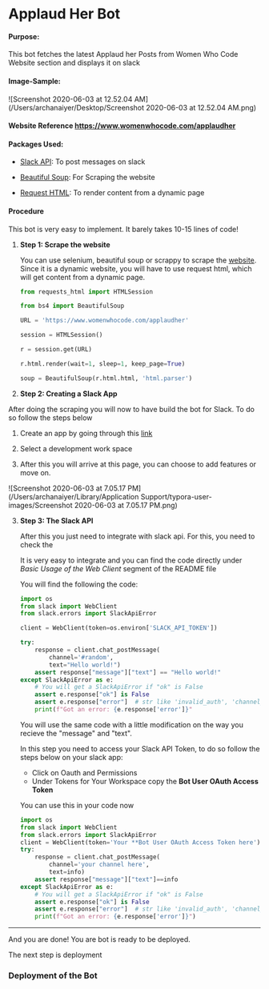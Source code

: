 # Applaud Her Bot

#### Purpose: 

This bot fetches the latest Applaud her Posts from Women Who Code Website section and displays it on slack 

#### Image-Sample:

 ![Screenshot 2020-06-03 at 12.52.04 AM](/Users/archanaiyer/Desktop/Screenshot 2020-06-03 at 12.52.04 AM.png)



#### Website Reference https://www.womenwhocode.com/applaudher

#### Packages Used: 

- [Slack API](https://api.slack.com/start): To post messages on slack

- [Beautiful Soup](https://realpython.com/beautiful-soup-web-scraper-python/): For Scraping the website
- [Request HTML](https://requests.readthedocs.io/projects/requests-html/en/latest/): To render content from a dynamic page

#### Procedure

This bot is very easy to implement. It barely takes 10-15 lines of code! 

1. **Step 1: Scrape the website**

   You can use selenium, beautiful soup or scrappy to scrape the [website]( https://www.womenwhocode.com/applaudher). Since it is a dynamic website, you will have to use request html, which will get content from a dynamic page. 

   ```python
   from requests_html import HTMLSession
   
   from bs4 import BeautifulSoup
   
   URL = 'https://www.womenwhocode.com/applaudher'
   
   session = HTMLSession()
   
   r = session.get(URL)
   
   r.html.render(wait=1, sleep=1, keep_page=True)
   
   soup = BeautifulSoup(r.html.html, 'html.parser')
   
   
   ```

2.  **Step 2: Creating a Slack App**

   After doing the scraping you will now to have build the bot for Slack. To do so follow the steps below

   1) Create an app by going through this [link](https://api.slack.com/start/overview#creating)

   2) Select a development work space

   3) After this you will arrive at this page, you can choose to add features or move on.

   ![Screenshot 2020-06-03 at 7.05.17 PM](/Users/archanaiyer/Library/Application Support/typora-user-images/Screenshot 2020-06-03 at 7.05.17 PM.png)

   

3. **Step 3: The Slack API**

   After this you just need to integrate with slack api. For this, you need to check the 

   It is very easy to integrate and you can find the code directly under *Basic Usage of the Web Client* segment of the README file

   You will find the following the code:

   ```python
   import os
   from slack import WebClient
   from slack.errors import SlackApiError
   
   client = WebClient(token=os.environ['SLACK_API_TOKEN'])
   
   try:
       response = client.chat_postMessage(
           channel='#random',
           text="Hello world!")
       assert response["message"]["text"] == "Hello world!"
   except SlackApiError as e:
       # You will get a SlackApiError if "ok" is False
       assert e.response["ok"] is False
       assert e.response["error"]  # str like 'invalid_auth', 'channel_not_found'
       print(f"Got an error: {e.response['error']}"
   ```

   

   You will use the same code with a little modification on the way you recieve the "message" and "text".

   In this step you need to access your Slack API Token, to do so follow the steps below on your slack app:

   - Click on Oauth and Permissions
   - Under Tokens for Your Workspace copy the **Bot User OAuth Access Token**

   You can use this in your code now 

   ```python
   import os
   from slack import WebClient
   from slack.errors import SlackApiError
   client = WebClient(token='Your **Bot User OAuth Access Token here')
   try:
       response = client.chat_postMessage(
           channel='your channel here',
           text=info)
       assert response["message"]["text"]==info
   except SlackApiError as e:
       # You will get a SlackApiError if "ok" is False
       assert e.response["ok"] is False
       assert e.response["error"]  # str like 'invalid_auth', 'channel_not_found'
       print(f"Got an error: {e.response['error']}")
   ```

   

---

And you are done! You are bot is ready to be deployed. 

The next step is deployment



### Deployment of the Bot

